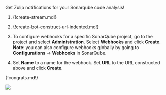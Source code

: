 Get Zulip notifications for your Sonarqube code analysis!

1. {!create-stream.md!}

1. {!create-bot-construct-url-indented.md!}

1. To configure webhooks for a specific SonarQube project, go to the project and select **Administration**. Select
 **Webhooks** and click **Create**. **Note**: you can also configure webhooks globally by going to **Configurations** ->
 **Webhooks** in SonarQube.

1. Set **Name** to a name for the webhook. Set **URL** to the URL constructed above and click **Create**.

{!congrats.md!}

![](/static/images/integrations/sonarqube/001.png)

